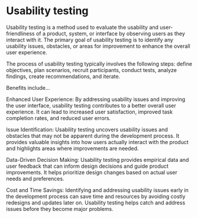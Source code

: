 # Usability testing

Usability testing is a method used to evaluate the usability and user-friendliness of a product, system, or interface by observing users as they interact with it. The primary goal of usability testing is to identify any usability issues, obstacles, or areas for improvement to enhance the overall user experience.

The process of usability testing typically involves the following steps: define objectives, plan  scenarios, recruit participants, conduct tests, analyze findings, create recommendations, and iterate.

Benefits include…

Enhanced User Experience: By addressing usability issues and improving the user interface, usability testing contributes to a better overall user experience. It can lead to increased user satisfaction, improved task completion rates, and reduced user errors.

Issue Identification: Usability testing uncovers usability issues and obstacles that may not be apparent during the development process. It provides valuable insights into how users actually interact with the product and highlights areas where improvements are needed.

Data-Driven Decision Making: Usability testing provides empirical data and user feedback that can inform design decisions and guide product improvements. It helps prioritize design changes based on actual user needs and preferences.

Cost and Time Savings: Identifying and addressing usability issues early in the development process can save time and resources by avoiding costly redesigns and updates later on. Usability testing helps catch and address issues before they become major problems.

